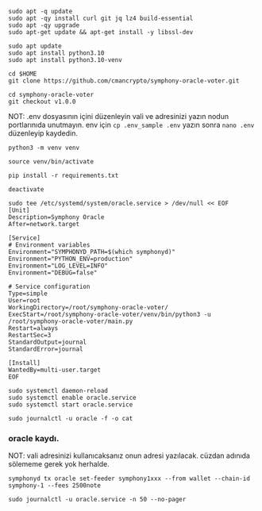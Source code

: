 

```
sudo apt -q update
sudo apt -qy install curl git jq lz4 build-essential
sudo apt -qy upgrade
sudo apt-get update && apt-get install -y libssl-dev
```
```
sudo apt update
sudo apt install python3.10
sudo apt install python3.10-venv
```
```
cd $HOME
git clone https://github.com/cmancrypto/symphony-oracle-voter.git
```
```
cd symphony-oracle-voter
git checkout v1.0.0
```

NOT: .env dosyasının içini düzenleyin vali ve adresinizi yazın nodun portlarınıda unutmayın. env için `cp .env_sample .env` yazın sonra `nano .env` düzenleyip kaydedin.

```
python3 -m venv venv
```
```
source venv/bin/activate
```
```
pip install -r requirements.txt
```
```
deactivate
```
```
sudo tee /etc/systemd/system/oracle.service > /dev/null << EOF
[Unit]
Description=Symphony Oracle
After=network.target

[Service]
# Environment variables
Environment="SYMPHONYD_PATH=$(which symphonyd)"
Environment="PYTHON_ENV=production"
Environment="LOG_LEVEL=INFO"
Environment="DEBUG=false"

# Service configuration
Type=simple
User=root
WorkingDirectory=/root/symphony-oracle-voter/
ExecStart=/root/symphony-oracle-voter/venv/bin/python3 -u /root/symphony-oracle-voter/main.py
Restart=always
RestartSec=3
StandardOutput=journal
StandardError=journal

[Install]
WantedBy=multi-user.target
EOF
```
```
sudo systemctl daemon-reload
sudo systemctl enable oracle.service
sudo systemctl start oracle.service
```
```
sudo journalctl -u oracle -f -o cat
```
### oracle kaydı.
NOT: vali adresinizi kullanıcaksanız onun adresi yazılacak. cüzdan adınıda sölememe gerek yok herhalde.
```
symphonyd tx oracle set-feeder symphony1xxx --from wallet --chain-id symphony-1 --fees 2500note
```
```
sudo journalctl -u oracle.service -n 50 --no-pager
```
